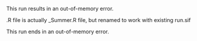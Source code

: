 This run results in an out-of-memory error.

.R file is actually _Summer.R file, but renamed to work with existing run.sif

This run ends in an out-of-memory error.